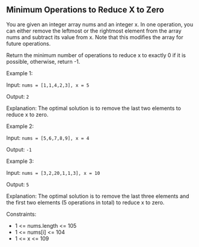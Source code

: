 ## Minimum Operations to Reduce X to Zero

You are given an integer array nums and an integer x. In one operation, you can either remove the leftmost or the rightmost element from the array nums and subtract its value from x. Note that this modifies the array for future operations.

Return the minimum number of operations to reduce x to exactly 0 if it is possible, otherwise, return -1.


Example 1:

Input: `nums = [1,1,4,2,3], x = 5`

Output: `2`

Explanation: The optimal solution is to remove the last two elements to reduce x to zero.

Example 2:

Input: `nums = [5,6,7,8,9], x = 4`

Output: `-1`

Example 3:

Input: `nums = [3,2,20,1,1,3], x = 10`

Output: `5`

Explanation: The optimal solution is to remove the last three elements and the first two elements (5 operations in total) to reduce x to zero.


Constraints:

- 1 <= nums.length <= 105
- 1 <= nums[i] <= 104
- 1 <= x <= 109